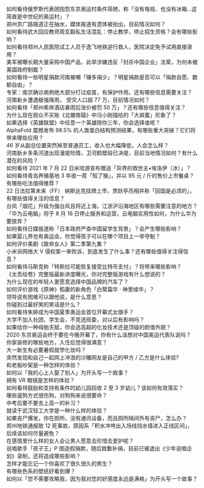 如何看待俄罗斯代表团抱怨东京奥运村条件简陋，称「没有电视、也没有冰箱…这简直是中世纪的奥运村」？  
郑州京广路隧道正在抽水，媒体报道有遗体被抬出，目前情况如何？  
如何看待武大回应教师周玄毅私生活混乱：停止教学，停止招生资格？会有哪些影响？  
如何看待郑州人民医院试工人员于逸飞地铁逆行救人，医院决定免予试用直接录用？  
美军被曝长期大量采购中国产品，此举涉嫌违反「封杀中国企业」法案，为何未被美国政府制裁？  
如何看待一些明星捐款河南被嘲「赚多捐少」？明星捐款是否可以「捐款自愿、数额自由」？  
专家：南京确诊病例绝大部分打过疫苗，有保护作用。还有哪些信息需要关注？  
河南新乡遭遇极强降雨， 受灾人口超 77 万，目前情况如何？  
如何看待「郑州希岸酒店暴雨后涨价被罚 50 万」？还有哪些信息值得关注？  
为什么现在观众不买账《北辙南辕》中冯小刚描绘的「大飒蜜」形象了？  
如果选择《英雄联盟》中任意一个英雄陪你三年，你会选择谁呢？  
AlphaFold 震撼发布 98.5% 的人类蛋白结构预测结果，有哪些重大突破？它们将带来哪些应用？  
46 岁从副总位置突然掉至普通员工，收入也大幅降低，人会怎么样？  
河南新乡多条河道出现漫堤险情，卫河鹤壁段已决堤，目前当地情况如何？有什么潜在的风险？  
如何看待 2021 年 7 月 22 日米哈游宣布赠送「异界的救世主•埃洛伊（冰）」？  
如何看待青岛养殖基地 3 年收一茬「知了猴」，并以 95 元 / 斤的售价上市餐桌？有哪些吃法值得推荐？  
22 日法拉第未来（FF） 纳斯达克挂牌上市，贾跃亭亮相并称「回国是必须的」，有哪些值得关注的信息？  
台风「烟花」升级为强台风且将近上海，江浙沪沿海地区有哪些需要注意的地方？  
「华为云电脑」将于 8 月 16 日停止服务和运营，云电脑实用性如何，为什么华为要放弃？  
如何看待日媒报道称「日本政府严查中国留学生背景」？会产生哪些影响？  
如果婴儿界也有奥运会，你觉得孩子可以在哪个项目上一举夺魁？  
如何评价美剧《致命女人》第二季第九集？  
小米诉网络大 V 侵权案一审败诉，到底发生了什么事？还有哪些值得关注得信息？  
如何看待马斯克称「特斯拉可能恢复接受比特币支付」？将带来哪些影响？  
《太吾绘卷》完整版最新进度曝光，你对完整版游戏有什么想说的？  
为什么现在的年轻人更愿意选择中国品牌的汽车了？  
如何评价游戏《原神》稻妻的新角色「白鹭霜华 · 神里绫华」？  
领导说有困难可以跟他说，是什么意思？  
你碰到过最好笑的笑话是什么？  
如何看待朱婷成为中国夏季奥运会首位开幕式女旗手？  
大学不加入社团、学生会，不竞选班委，对以后有影响吗？  
如果给你一种母胎天赋，你会选高超的化妆技术还是顶级的颜值外貌？  
2020 东京奥运会终于要在今晚开幕了，你有什么话想对中国奥运代表队说吗？  
你家装修的哪些地方，入住后觉得很满意？  
大一新生有必要暑假就学化妆吗？  
突然发现和自己一起网上冲浪的沙雕网友是自己的甲方 / 乙方是什么体验?  
和老板吵架是一种怎样的体验？  
如何以「我的心上人娶了别人」为开头写一个故事？  
拥有 VR 眼镜是怎样的体验？  
如何看待鼓励和支持有条件的幼儿园招收 2 至 3 岁幼儿？该如何有效落实？  
哪些遛狗方式很伤狗，对狗狗来说很要命？  
中考后要不要去上高一的补习？  
就读于武汉轻工大学是一种什么样的体验？  
如果丧尸爆发，你在厕所，没有通讯设备，而且厕所隔间外有丧尸，怎么办？  
郑州地铁通报致 12 死事故，原因系「积水冲垮出入场线挡水墙进入正线区间」，后续该如何尽量避免？  
在感情里什么样的女人会让男人愿意去珍惜去爱护呢？  
说唱歌手「孩子王」P 图造假捐款，随后致歉补捐，目前已被退出《少年说唱企划》录制，还将造成哪些影响？  
怎样才能忘记一个你喜欢了很久很久的男生？  
有哪些色系的壁纸好看到爆？  
如何以「您不需要攻略我，因为我对您的好感度永远是满格」为开头写一个故事？  
